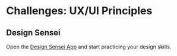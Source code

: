 # Challenges: UX/UI Principles

## Design Sensei

Open the [Design Sensei App](https://web-design-sensei.vercel.app/) and start practicing your design skills.

